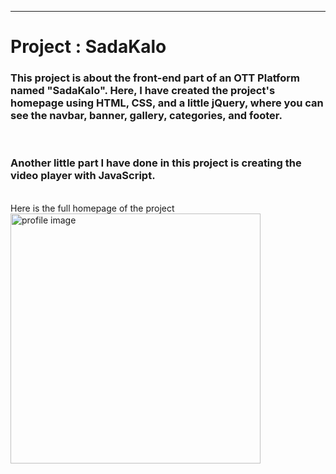 
---

# Project : SadaKalo



### This project is about the front-end part of an OTT Platform named "SadaKalo". Here, I have created the project's homepage using HTML, CSS, and a little jQuery, where you can see the navbar, banner, gallery, categories, and footer.
<br/>

### Another little part I have done in this project is creating the video player with JavaScript.

<br/>
Here is the full homepage of the project

<br/>
<img src="./images/main.png" width="400" title="profile image"/>


